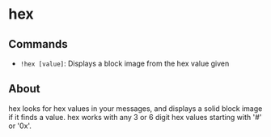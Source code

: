 # hex


## Commands

- `!hex [value]`: Displays a block image from the hex value given


## About

hex looks for hex values in your messages, and displays a solid block image if it finds a value. hex works with any 3 or 6 digit hex values starting with '#' or '0x'.
